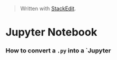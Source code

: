 


> Written with [StackEdit](https://stackedit.io/).
# Jupyter Notebook

### How to convert a `.py` into a `Jupyter
<!--stackedit_data:
eyJoaXN0b3J5IjpbODc1Nzg3OTU0XX0=
-->
